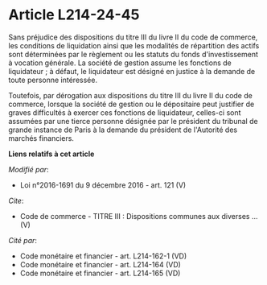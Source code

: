 # Article L214-24-45

Sans préjudice des dispositions du titre III du livre II du code de commerce, les conditions de liquidation ainsi que les
modalités de répartition des actifs sont déterminées par le règlement ou les statuts du fonds d'investissement à vocation
générale. La société de gestion assume les fonctions de liquidateur ; à défaut, le liquidateur est désigné en justice à la
demande de toute personne intéressée. 

Toutefois, par dérogation aux dispositions du titre III du livre II du code de commerce, lorsque la société de gestion ou le
dépositaire peut justifier de graves difficultés à exercer ces fonctions de liquidateur, celles-ci sont assumées par une
tierce personne désignée par le président du tribunal de grande instance de Paris à la demande du président de l'Autorité des
marchés financiers.

**Liens relatifs à cet article**

_Modifié par_:

  - Loi n°2016-1691 du 9 décembre 2016 - art. 121 (V)

_Cite_:

  - Code de commerce -  TITRE III : Dispositions communes aux diverses ... (V)

_Cité par_:

  - Code monétaire et financier - art. L214-162-1 (VD)
  - Code monétaire et financier - art. L214-164 (VD)
  - Code monétaire et financier - art. L214-165 (VD)

